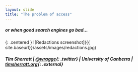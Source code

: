 ```yaml
---
layout: slide
title: "The problem of access"
---
```


##### or when good search engines go bad...

{: .centered }
![Redactions screenshot]({{ site.baseurl}}/assets/images/redactions.jpg)

##### Tim Sherratt \| [@wragge](http://twitter.com/wragge){: .twitter} \| University of Canberra  \| [timsherratt.org](http://timsherratt.org/){: .external}
